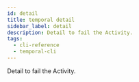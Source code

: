 ```yaml
---
id: detail
title: temporal detail
sidebar_label: detail
description: Detail to fail the Activity.
tags:
  - cli-reference
  - temporal-cli
---
```


Detail to fail the Activity.

